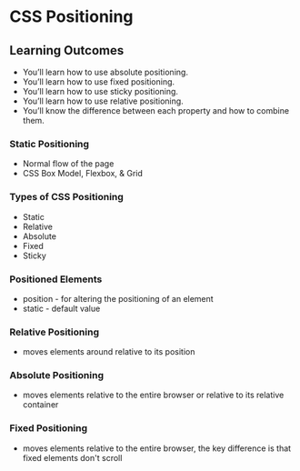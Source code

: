 # CSS Positioning

## Learning Outcomes

- You’ll learn how to use absolute positioning.
- You’ll learn how to use fixed positioning.
- You’ll learn how to use sticky positioning.
- You’ll learn how to use relative positioning.
- You’ll know the difference between each property and how to combine them.

### Static Positioning

- Normal flow of the page
- CSS Box Model, Flexbox, & Grid

### Types of CSS Positioning

- Static
- Relative
- Absolute
- Fixed
- Sticky

### Positioned Elements

- position - for altering the positioning of an element
- static - default value

### Relative Positioning

- moves elements around relative to its position

### Absolute Positioning

- moves elements relative to the entire browser or relative to its relative container

### Fixed Positioning

- moves elements relative to the entire browser, the key difference is that fixed elements don't scroll
